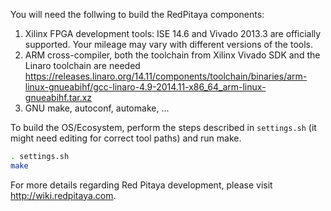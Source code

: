 You will need the follwing to build the RedPitaya components:

1. Xilinx FPGA development tools: ISE 14.6 and Vivado 2013.3 are officially supported. Your mileage may vary with different versions of the tools.
2. ARM cross-compiler, both the toolchain from Xilinx Vivado SDK and the Linaro toolchain are needed
   https://releases.linaro.org/14.11/components/toolchain/binaries/arm-linux-gnueabihf/gcc-linaro-4.9-2014.11-x86_64_arm-linux-gnueabihf.tar.xz
3. GNU make, autoconf, automake, ...

To build the OS/Ecosystem, perform the steps described in `settings.sh` (it might need editing for correct tool paths) and run make.
```bash
. settings.sh
make
```

For more details regarding Red Pitaya development, please visit
http://wiki.redpitaya.com.
